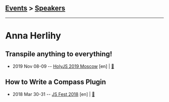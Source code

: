 ## [Events](../README.md) > [Speakers](../speakers.md)
---

# Anna Herlihy

## Transpile anything to everything!
- 2019 Nov 08-09 -- [HolyJS 2019 Moscow](https://www.youtube.com/watch?v=ubFjf4iW5nA) [en] | [:notebook:](https://downloads.ctfassets.net/nn534z2fqr9f/sKHzmgt0vOXDi4dArlnXF/7f67dfa30fd3a3230e5ab412a272b0f1/100603_1000432722_Anna_Herlihy_Transpile_anything_to_everything.pdf)  
## How to Write a Compass Plugin
- 2018 Mar 30-31 -- [JS Fest 2018](https://www.youtube.com/watch?v=ViNwvolWaeo) [en] | [:notebook:](https://www.slideshare.net/JSFestUA/js-fest-2018-anna-herlihy-how-to-write-a-compass-plugin)  
